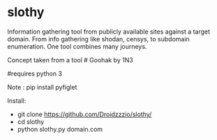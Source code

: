 # slothy
 Information gathering tool from publicly available sites against a target domain. From info gathering like shodan, censys,  to subdomain enumeration. One tool combines many journeys.

Concept taken from a tool # Goohak by 1N3

#requires python 3

Note : pip install pyfiglet

Install:

* git clone https://github.com/Droidzzzio/slothy/
* cd slothy
* python slothy.py domain.com

